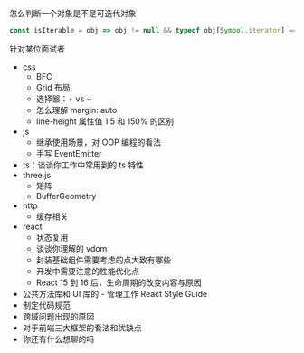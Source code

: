 怎么判断一个对象是不是可迭代对象
```js
const isIterable = obj => obj != null && typeof obj[Symbol.iterator] === 'function';
```

针对某位面试者
* css
  * BFC
  * Grid 布局
  * 选择器：+ vs ~
  * 怎么理解 margin: auto
  * line-height 属性值 1.5 和 150% 的区别
* js
  * 继承使用场景，对 OOP 编程的看法
  * 手写 EventEmitter
* ts：谈谈你工作中常用到的 ts 特性
* three.js
  * 矩阵
  * BufferGeometry
* http
  * 缓存相关
* react
  * 状态复用
  * 谈谈你理解的 vdom
  * 封装基础组件需要考虑的点大致有哪些
  * 开发中需要注意的性能优化点
  * React 15 到 16 后，生命周期的改变内容与原因
* 公共方法库和 UI 库的 - 管理工作 React Style Guide
* 制定代码规范
* 跨域问题出现的原因
* 对于前端三大框架的看法和优缺点
* 你还有什么想聊的吗